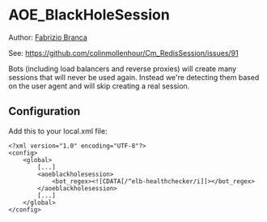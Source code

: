 # AOE_BlackHoleSession

Author: [Fabrizio Branca](https://twitter.com/fbrnc)

See: https://github.com/colinmollenhour/Cm_RedisSession/issues/91

Bots (including load balancers and reverse proxies) will create many sessions that will never be used again.
Instead we're detecting them based on the user agent and will skip creating a real session.

## Configuration

Add this to your local.xml file:

```
<?xml version="1.0" encoding="UTF-8"?>
<config>
    <global>
        [...]
        <aoeblackholesession>
            <bot_regex><![CDATA[/^elb-healthchecker/i]]></bot_regex>
        </aoeblackholesession>
        [...]
    </global>
</config>
```